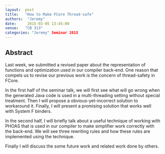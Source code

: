 ```yaml
--- 
layout:  post 
title:   "How to Make FCore Thread-safe"
authors:  "Jeremy"
date:     2015-03-05 13:45:00
venue:   "CB 313"
categories: "Jeremy" Seminar 2015
--- 
```

## Abstract

Last week, we submitted a revised paper about the representation of
functions and optimization used in our compiler back-end. One reason
that compels us to revise our previous work is the concern of
thread-safety in FCore.

In the first half of the seminar talk, we will first see what will go
wrong when the generated Java code is used in a multi-threading
setting without special treatment. Then I will propose a
obvious-yet-incorrect solution to workaround it. Finally, I will
present a promising solution that works well with System F binders.

In the second half, I will briefly talk about a useful technique of
working with PHOAS that is used in our compiler to make simplifier
work correctly with the back-end. We will see three rewriting rules
and how these rules are implemented using the technique.

Finally I will discuss the some future work and related work done by
others.

